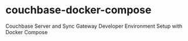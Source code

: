 # couchbase-docker-compose
Couchbase Server and Sync Gateway Developer Environment Setup with Docker Compose
